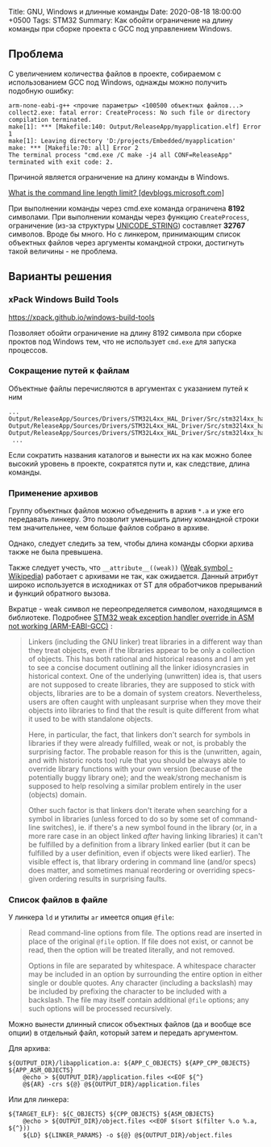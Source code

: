 Title: GNU, Windows и длинные команды
Date: 2020-08-18 18:00:00 +0500
Tags: STM32
Summary: Как обойти ограничение на длину команды при сборке проекта с GCC под управлением Windows.

## Проблема

С увеличением количества файлов в проекте, собираемом с использованием GCC под Windows, однажды можно получить подобную ошибку:
```
arm-none-eabi-g++ <прочие параметры> <100500 объектных файлов...> 
collect2.exe: fatal error: CreateProcess: No such file or directory
compilation terminated.
make[1]: *** [Makefile:140: Output/ReleaseApp/myapplication.elf] Error 1
make[1]: Leaving directory 'D:/projects/Embedded/myapplication'
make: *** [Makefile:70: all] Error 2
The terminal process "cmd.exe /C make -j4 all CONF=ReleaseApp" terminated with exit code: 2.
```
Причиной является ограничение на длину команды в Windows.

[What is the command line length limit? [devblogs.microsoft.com]](https://devblogs.microsoft.com/oldnewthing/20031210-00/?p=41553)

При выполнении команды через cmd.exe команда ограничена **8192** символами. При выполнении команды через функцию `CreateProcess`, ограничение (из-за структуры [UNICODE_STRING](https://docs.microsoft.com/en-us/windows/win32/api/subauth/ns-subauth-unicode_string)) составляет **32767** символов. Вроде бы много. Но с линкером, принимающим список объектных файлов через аргументы командной строки, достигнуть такой величины - не проблема.

## Варианты решения

### xPack Windows Build Tools

https://xpack.github.io/windows-build-tools

Позволяет обойти ограничение на длину 8192 символа при сборке проктов под Windows тем, что не использует `cmd.exe` для запуска процессов.

### Сокращение путей к файлам

Объектные файлы перечисляются в аргументах c указанием путей к ним
```
...
Output/ReleaseApp/Sources/Drivers/STM32L4xx_HAL_Driver/Src/stm32l4xx_hal.o
Output/ReleaseApp/Sources/Drivers/STM32L4xx_HAL_Driver/Src/stm32l4xx_hal_adc.o
Output/ReleaseApp/Sources/Drivers/STM32L4xx_HAL_Driver/Src/stm32l4xx_hal_adc_ex.o
 ...
```
Если сократить названия каталогов и вынести их на как можно более высокий уровень в проекте, сократятся пути и, как следствие, длина команды.

### Применение архивов

Группу объектных файлов можно объеденить в архив `*.a` и уже его передавать линкеру. Это позволит уменьшить длину командной строки тем значительнее, чем больше файлов собрано в архиве.

Однако, следует следить за тем, чтобы длина команды сборки архива также не была превышена.

Также следует учесть, что `__attribute__((weak))` ([Weak symbol - Wikipedia](https://en.wikipedia.org/wiki/Weak_symbol)) работает с архивами не так, как ожидается. Данный атрибут широко используется в  исходниках от ST для обработчиков прерываний и функций обратного вызова.

Вкратце - weak символ не переопределяется символом, находящимся в библиотеке.
Подробнее [STM32 weak exception handler override in ASM not working (ARM-EABI-GCC)](https://community.st.com/s/question/0D50X0000ALx8Fh/stm32-weak-exception-handler-override-in-asm-not-working-armeabigcc) :

>  Linkers (including the GNU linker) treat libraries in a different way than they treat objects, even if the libraries appear to be only a collection of objects. This has both rational and historical reasons and I am yet to see a concise document outlining all the linker idiosyncrasies in historical context. One of the underlying (unwritten) idea is, that users are not supposed to create libraries, they are supposed to stick with objects, libraries are to be a domain of system creators. Nevertheless, users are often caught with unpleasant surprise when they move their objects into libraries to find that the result is quite different from what it used to be with standalone objects.
> 
> Here, in particular, the fact, that linkers don't search for symbols in libraries if they were already fulfilled, weak or not, is probably the surprising factor. The probable reason for this is the (unwritten, again, and with historic roots too) rule that you should be always able to override library functions with your own version (because of the potentially buggy library one); and the weak/strong mechanism is supposed to help resolving a similar problem entirely in the user (objects) domain.
>
> Other such factor is that linkers don't iterate when searching for a symbol in libraries (unless forced to do so by some set of command-line switches), ie. if there's a new symbol found in the library (or, in a more rare case in an object linked *after* having linking libraries) it can't be fulfilled by a definition from a library linked earlier (but it can be fulfilled by a user definition, even if objects were liked earlier). The visible effect is, that library ordering in command line (and/or specs) does matter, and sometimes manual reordering or overriding specs-given ordering results in surprising faults.

### Список файлов в файле

У линкера `ld` и утилиты `ar` имеется опция `@file`:
> Read command-line options from file. The options read are inserted in place of the original `@file` option. If file does not exist, or cannot be read, then the option will be treated literally, and not removed.
> 
> Options in file are separated by whitespace. A whitespace character may be included in an option by surrounding the entire option in either single or double quotes. Any character (including a backslash) may be included by prefixing the character to be included with a backslash. The file may itself contain additional `@file` options; any such options will be processed recursively.

Можно вынести длинный список объектных файлов (да и вообще все опции) в отдельный файл, который затем и передать аргументом.

Для архива:
```
${OUTPUT_DIR}/libapplication.a: ${APP_C_OBJECTS} ${APP_CPP_OBJECTS} ${APP_ASM_OBJECTS}
	@echo > ${OUTPUT_DIR}/application.files <<EOF ${^}
	@${AR} -crs ${@} @${OUTPUT_DIR}/application.files
```

Или для линкера:
```
${TARGET_ELF}: ${C_OBJECTS} ${CPP_OBJECTS} ${ASM_OBJECTS}
	@echo > ${OUTPUT_DIR}/object.files <<EOF $(sort $(filter %.o %.a, ${^}))
	${LD} ${LINKER_PARAMS} -o ${@} @${OUTPUT_DIR}/object.files
```
